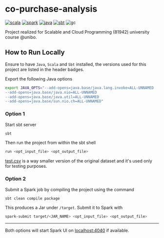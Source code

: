 # co-purchase-analysis

[![scala](https://img.shields.io/badge/Scala-2.12.18-DC322F?logo=Scala)](https://www.scala-lang.org/download/2.12.18.html)
[![spark](https://img.shields.io/badge/Apache_Spark-3.5.5-E25A1C.svg?style=plain&logo=Apache-Spark&logoColor=white)](https://mvnrepository.com/artifact/org.apache.spark/spark-core_2.13/3.5.5)
[![java](https://img.shields.io/badge/JDK-17.0.12-E25A1C.svg?style=plain&logo=openjdk&logoColor=white)](https://www.oracle.com/java/technologies/javase/jdk17-archive-downloads.html)
[![sbt](https://img.shields.io/badge/sbt-1.10.11-default.svg?style=plain)]()
![gc](https://img.shields.io/badge/Google%20Cloud-4285F4.svg?style=plain&logo=Google-Cloud&logoColor=white)

[//]: # (&#40;![databricks]&#40;https://img.shields.io/badge/Databricks-FF3621.svg?style=plain&logo=Databricks&logoColor=white&#41;&#41;)

Project realized for Scalable and Cloud Programming (81942) university course @unibo.

## How to Run Locally

Ensure to have `Java`, `Scala` and `Sbt` installed, the versions used for this project are listed in the header badges.  

Export the following Java options

```sh
export JAVA_OPTS="--add-opens=java.base/java.lang.invoke=ALL-UNNAMED
--add-opens=java.base/java.nio=ALL-UNNAMED
--add-opens=java.base/java.util=ALL-UNNAMED
--add-opens=java.base/sun.nio.ch=ALL-UNNAMED"
```

### Option 1

Start sbt server

```sh
sbt
```

Then run the project from within the sbt shell

```sh
run <opt_input_file> <opt_output_file>
```

[test.csv](./test.csv) is a way smaller version of the original dataset and it's used only for testing purposes.

### Option 2

Submit a Spark job by compiling the project using the command

```sh
sbt clean compile package
```

This produces a Jar under `/target`. Submit it to Spark with

```sh
spark-submit target/<JAR_NAME> <opt_input_file> <opt_output_file>
```

---

Both options will start Spark UI on [localhost:4040](http://localhost:4040/) if available.